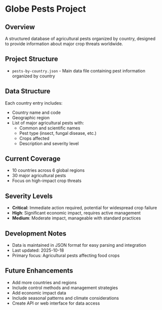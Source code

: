 # Globe Pests Project

## Overview
A structured database of agricultural pests organized by country, designed to provide information about major crop threats worldwide.

## Project Structure
- `pests-by-country.json` - Main data file containing pest information organized by country

## Data Structure
Each country entry includes:
- Country name and code
- Geographic region
- List of major agricultural pests with:
  - Common and scientific names
  - Pest type (insect, fungal disease, etc.)
  - Crops affected
  - Description and severity level

## Current Coverage
- 10 countries across 6 global regions
- 30 major agricultural pests
- Focus on high-impact crop threats

## Severity Levels
- **Critical**: Immediate action required, potential for widespread crop failure
- **High**: Significant economic impact, requires active management
- **Medium**: Moderate impact, manageable with standard practices

## Development Notes
- Data is maintained in JSON format for easy parsing and integration
- Last updated: 2025-10-18
- Primary focus: Agricultural pests affecting food crops

## Future Enhancements
- Add more countries and regions
- Include control methods and management strategies
- Add economic impact data
- Include seasonal patterns and climate considerations
- Create API or web interface for data access
